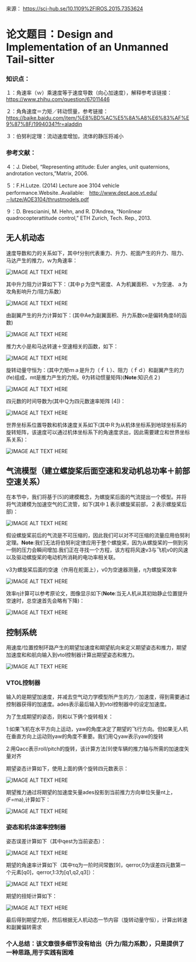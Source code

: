 来源：          https://sci-hub.se/10.1109%2FIROS.2015.7353624

# 论文题目：Design and Implementation of an Unmanned Tail-sitter

### 知识点：

１：角速率（ｗ）乘速度等于速度导数（向心加速度），解释参考该链接：https://www.zhihu.com/question/67011446

２：角角速度＝力矩／转动惯量，参考链接：https://baike.baidu.com/item/%E8%BD%AC%E5%8A%A8%E6%83%AF%E9%87%8F/1994034?fr=aladdin

３：伯努利定理：流动速度增加，流体的静压将减小

### 参考文献：

４：J. Diebel, “Representing attitude: Euler angles, unit quaternions, androtation vectors,”Matrix, 2006.

５：F.H.Lutze. (2014) Lecture aoe 3104 vehicle performance.Website..Available:　http://www.dept.aoe.vt.edu/∼lutze/AOE3104/thrustmodels.pdf

９：D. Brescianini, M. Hehn, and R. D’Andrea, “Nonlinear quadrocopterattitude control,” ETH Zurich, Tech. Rep., 2013.

## 无人机动态

速度导数和力的关系如下，其中f分别代表重力、升力、舵面产生的升力、阻力、马达产生的推力，ｗ为角速率：

![IMAGE ALT TEXT HERE](https://github.com/xdwgood/Navigation-and-control/blob/xdwgood-patch-1/312.png)

其中升力阻力计算如下下：（其中ｐ为空气密度、Ａ为机翼面积、ｖ为空速、ａ为攻角影响升力/阻力系数）

![IMAGE ALT TEXT HERE](https://github.com/xdwgood/Navigation-and-control/blob/xdwgood-patch-1/313.png)

由副翼产生的升力计算如下：(其中Ae为副翼面积、升力系数ce是偏转角度δ的函数)

![IMAGE ALT TEXT HERE](https://github.com/xdwgood/Navigation-and-control/blob/xdwgood-patch-1/314.png)

推力大小是和马达转速＋空速相关的函数，如下：

![IMAGE ALT TEXT HERE](https://github.com/xdwgood/Navigation-and-control/blob/xdwgood-patch-1/315.png)

旋转动量守恒为：(其中力矩ｍａ是升力（ｆｌ）、阻力（ｆｄ）和副翼产生的力(fe)组成，mt是推力产生的力矩。θ为转动惯量矩阵)(**Note**:知识点２)

![IMAGE ALT TEXT HERE](https://github.com/xdwgood/Navigation-and-control/blob/xdwgood-patch-1/316.png)

四元数的时间导数为(其中Ｑ为四元数速率矩阵 [4])：

![IMAGE ALT TEXT HERE](https://github.com/xdwgood/Navigation-and-control/blob/xdwgood-patch-1/317.png)

世界坐标系位置导数和机体速度关系如下(其中Ｒ为从机体坐标系到地球坐标系的旋转矩阵，该速度可以通过机体坐标系下的角速度求出，因此需要建立和世界坐标系关系)：

![IMAGE ALT TEXT HERE](https://github.com/xdwgood/Navigation-and-control/blob/xdwgood-patch-1/318.png)

## 气流模型（建立螺旋桨后面空速和发动机总功率＋前部空速关系）

在本节中，我们将基于[5]的建模概念，为螺旋桨后面的气流提出一个模型。并将将气流建模为加速空气的汇流管，如下(其中１表示螺旋桨前部，２表示螺旋桨后部)：

![IMAGE ALT TEXT HERE](https://github.com/xdwgood/Navigation-and-control/blob/xdwgood-patch-1/319.png)

假设螺旋桨前后的气流是不可压缩的，因此我们可以对不可压缩的流量应用伯努利定理。**Note**:我们无法将伯努利定律应用于整个螺旋桨，因为从螺旋桨的一侧到另一侧的压力会瞬间增加.我们正在寻找一个方程，该方程将风速v3与飞机v0的风速以及驱动螺旋桨的电动机所消耗的电功率相关联。

v3为螺旋桨后面的空速（作用在舵面上），v0为空速器测量，η为螺旋桨效率

![IMAGE ALT TEXT HERE](https://github.com/xdwgood/Navigation-and-control/blob/xdwgood-patch-1/320.png)

效率η计算可以参考原论文，图像显示如下(**Note**:当无人机从其初始静止位置提升空速时，总空速首先会略有下降)：

![IMAGE ALT TEXT HERE](https://github.com/xdwgood/Navigation-and-control/blob/xdwgood-patch-1/321.png)

## 控制系统

用速度/位置控制环路产生的期望加速度和期望航向来定义期望姿态和推力，期望加速度和和航向输入到vtol控制器计算出期望姿态和推力。

![IMAGE ALT TEXT HERE](https://github.com/xdwgood/Navigation-and-control/blob/xdwgood-patch-1/322.png)

### VTOL控制器

输入的是期望加速度，并减去空气动力学模型所产生的力／加速度，得到需要通过控制器获得的加速度。ades表示最后输入到vtol控制器中的设定加速度。

为了生成期望的姿态，则和以下俩个旋转相关：

1:如果飞机在水平方向上运动，yaw的角度决定了期望的飞行方向。但如果无人机在垂直方向上运动则yaw的角度不重要。我们用Ｑyaw表示yaw的旋转

2:用Qacc表示roll/pitch的旋转，该计算方法[9]使车辆的推力轴与所需的加速度矢量对齐

期望姿态计算如下，使用上面的俩个旋转四元数表示：

![IMAGE ALT TEXT HERE](https://github.com/xdwgood/Navigation-and-control/blob/xdwgood-patch-1/323.png)

期望推力通过将期望的加速度矢量ades投影到当前推力方向单位矢量nt上，(F=ma),计算如下：

![IMAGE ALT TEXT HERE](https://github.com/xdwgood/Navigation-and-control/blob/xdwgood-patch-1/324.png)

### 姿态和机体速率控制器

姿态误差计算如下（其中qest为当前姿态）：

![IMAGE ALT TEXT HERE](https://github.com/xdwgood/Navigation-and-control/blob/xdwgood-patch-1/325.png)

期望的角速率计算如下（其中τq为一阶时间常数[9]，qerror,0为误差四元数第一个元素[q0]，qerror,1:3为[q1,q2,q3]）：

![IMAGE ALT TEXT HERE](https://github.com/xdwgood/Navigation-and-control/blob/xdwgood-patch-1/326.png)

期望的扭矩计算如下：

![IMAGE ALT TEXT HERE](https://github.com/xdwgood/Navigation-and-control/blob/xdwgood-patch-1/327.png)

最后得到期望力矩，然后根据无人机动态一节内容（旋转动量守恒），计算出转速和副翼偏转需求

### 个人总结：该文章很多细节没有给出（升力/阻力系数），只是提供了一种思路,用于实践有困难
